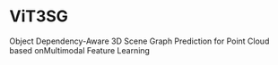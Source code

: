 # ViT3SG
Object Dependency-Aware 3D Scene Graph Prediction for Point Cloud based onMultimodal Feature Learning
